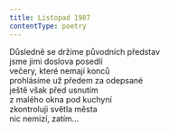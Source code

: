 ```yaml
---
title: Listopad 1987
contentType: poetry
---
```


<section>

Důsledně se držíme původních představ  
jsme jimi doslova posedlí  
večery, které nemají konců  
prohlásíme už předem za odepsané  
ještě však před usnutím  
z malého okna pod kuchyní  
zkontroluji světla města  
nic nemizí, zatím…

</section>
